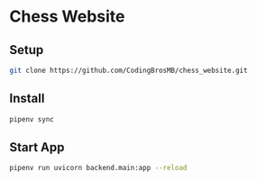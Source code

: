 # Chess Website

## Setup

```sh
git clone https://github.com/CodingBrosMB/chess_website.git
```

## Install

```sh
pipenv sync
```

## Start App

```sh
pipenv run uvicorn backend.main:app --reload
```

